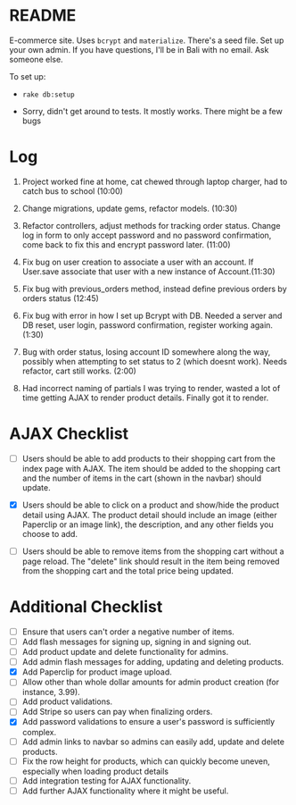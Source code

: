 # README

E-commerce site. Uses `bcrypt` and `materialize`. There's a seed file. Set up your own admin. If you have questions, I'll be in Bali with no email. Ask someone else.

To set up:

* `rake db:setup`

* Sorry, didn't get around to tests. It mostly works. There might be a few bugs

# Log
  1. Project worked fine at home, cat chewed through laptop charger, had to catch bus to school (10:00)

  2. Change migrations, update gems, refactor models. (10:30)

  3. Refactor controllers, adjust methods for tracking order status. Change log in form to only accept password and no password confirmation, come back to fix this and encrypt password later. (11:00)

  4. Fix bug on user creation to associate a user with an account. If User.save associate that user with a new instance of Account.(11:30)

  5. Fix bug with previous_orders method, instead define previous orders by orders status (12:45)

  5. Fix bug with error in how I set up Bcrypt with DB. Needed a server and DB reset, user login, password confirmation, register working again. (1:30)

  6. Bug with order status, losing account ID somewhere along the way, possibly when attempting to set status to 2 (which doesnt work). Needs refactor, cart still works. (2:00)

  7. Had incorrect naming of partials I was trying to render, wasted a lot of time getting AJAX to render product details. Finally got it to render.

# AJAX Checklist

- [ ] Users should be able to add products to their shopping cart from the index page with AJAX. The item should be added to the shopping cart and the number of items in the cart (shown in the navbar) should update.

- [x] Users should be able to click on a product and show/hide the product detail using AJAX. The product detail should include an image (either Paperclip or an image link), the description, and any other fields you choose to add.

- [ ] Users should be able to remove items from the shopping cart without a page reload. The "delete" link should result in the item being removed from the shopping cart and the total price being updated.

# Additional Checklist

- [ ] Ensure that users can't order a negative number of items.
- [ ] Add flash messages for signing up, signing in and signing out.
- [ ] Add product update and delete functionality for admins.
- [ ] Add admin flash messages for adding, updating and deleting products.
- [x] Add Paperclip for product image upload.
- [ ] Allow other than whole dollar amounts for admin product creation
      (for   instance, 3.99).
- [ ] Add product validations.
- [ ] Add Stripe so users can pay when finalizing orders.
- [x] Add password validations to ensure a user's password is
      sufficiently complex.
- [ ] Add admin links to navbar so admins can easily add, update and delete products.
- [ ] Fix the row height for products, which can quickly become
      uneven, especially when loading product details
- [ ] Add integration testing for AJAX functionality.
- [ ] Add further AJAX functionality where it might be useful.
